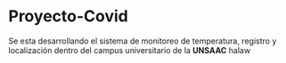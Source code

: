 # Proyecto-Covid
Se esta desarrollando el sistema de monitoreo de temperatura, registro y localización dentro del campus universitario de la  **UNSAAC**
halaw